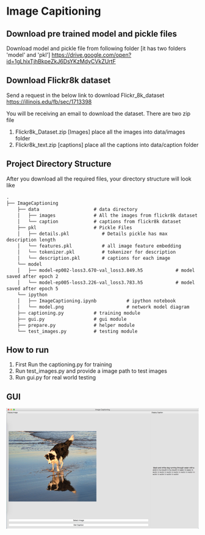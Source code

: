 # Image Capitioning

## Download pre trained model and pickle files
Download model and pickle file from following folder [it has two folders 'model' and 'pkl']
https://drive.google.com/open?id=1gLhixTjhBkpeZkJ6DsYKzMdyCVkZUrtF

## Download Flickr8k dataset
Send a request in the below link to download Flickr_8k_dataset
https://illinois.edu/fb/sec/1713398

You will be receiving an email to download the dataset. There are two zip file
1. Flickr8k_Dataset.zip [Images] place all the images into data/images folder
2. Flickr8k_text.zip [captions] place all the captions into data/caption folder

## Project Directory Structure
After you download all the required files, your directory structure will look like

    .
    ├── ImageCaptioning
        ├── data                    # data directory
        │   ├── images              # All the images from flickr8k dataset
        │   └── caption             # captions from flickr8k dataset
        ├── pkl                     # Pickle Files
        │   ├── details.pkl            # Details pickle has max description length
        │   └── features.pkl           # all image feature embedding
        │   └── tokenizer.pkl          # tokenizer for description
        │   └── description.pkl        # captions for each image
        └── model
        │   ├── model-ep002-loss3.670-val_loss3.849.h5            # model saved after epoch 2
        │   └── model-ep005-loss3.226-val_loss3.783.h5            # model saved after epoch 5
        └── ipython
        │   ├── ImageCaptioning.ipynb           # ipython notebook
        │   └── model.png                       # network model diagram
        ├── captioning.py           # training module
        ├── gui.py                  # gui module
        ├── prepare.py              # helper module
        └── test_images.py          # testing module


## How to run
1.  First Run the captioning.py for training
2.  Run test_images.py and provide a image path to test images
3.  Run gui.py for real world testing

## GUI 

![image GUI](https://github.com/anilknayak/ImageCaptioning/blob/master/ipython/gui.png)
